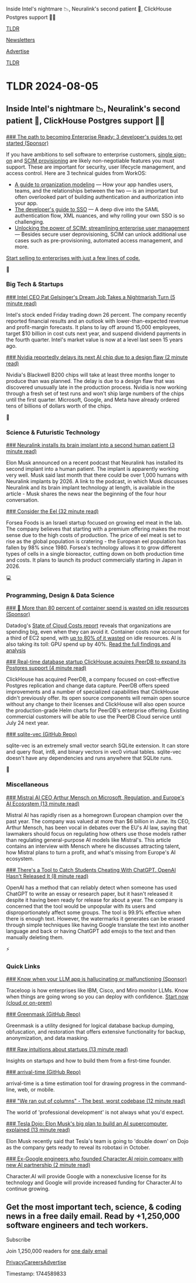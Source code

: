 Inside Intel's nightmare 📉, Neuralink's second patient 🧠, ClickHouse Postgres support 👨‍💻

[TLDR](/)

[Newsletters](/newsletters)

[Advertise](https://advertise.tldr.tech/)

[TLDR](/)

# TLDR 2024-08-05

## Inside Intel's nightmare 📉, Neuralink's second patient 🧠, ClickHouse Postgres support 👨‍💻

### 

[### The path to becoming Enterprise Ready: 3 developer's guides to get started (Sponsor)](https://workos.com/blog/unlocking-the-power-of-scim)

If you have ambitions to sell software to enterprise customers, [single sign-on](https://workos.com/blog/the-developers-guide-to-sso/?utm_medium=newsletter&utm_source=tldr-tech&utm_campaign=20240805) and [SCIM provisioning](https://workos.com/blog/the-developers-guide-to-directory-sync-scim/?utm_medium=newsletter&utm_source=tldr-tech&utm_campaign=20240805) are likely non-negotiable features you must support. These are important for security, user lifecycle management, and access control. Here are 3 technical guides from WorkOS:

* [A guide to organization modeling](https://workos.com/blog/a-guide-to-organization-modeling?utm_medium=newsletter&utm_source=tldr-tech&utm_campaign=20240805) — How your app handles users, teams, and the relationships between the two — is an important but often overlooked part of building authentication and authorization into your app.
* [The developer's guide to SSO](https://workos.com/blog/the-developers-guide-to-sso#getting-practical-how-to-add-sso-to-your-app?utm_medium=newsletter&utm_source=tldr-tech&utm_campaign=20240805) — A deep dive into the SAML authentication flow, XML nuances, and why rolling your own SSO is so challenging.
* [Unlocking the power of SCIM: streamlining enterprise user management](https://workos.com/blog/unlocking-the-power-of-scim?utm_medium=newsletter&utm_source=tldr-tech&utm_campaign=20240805)— Besides secure user deprovisioning, SCIM can unlock additional use cases such as pre-provisioning, automated access management, and more.

[Start selling to enterprises with just a few lines of code.](https://workos.com/?utm_medium=newsletter&utm_source=tldr-tech&utm_campaign=20240805)

📱

### Big Tech & Startups

[### Intel CEO Pat Gelsinger's Dream Job Takes a Nightmarish Turn (5 minute read)](https://www.wsj.com/business/earnings/intel-ceo-pat-gelsingers-dream-job-takes-a-nightmarish-turn-97dd98e3?st=6uyez1upxysaclw&reflink=desktopwebshare_permalink&utm_source=tldrnewsletter)

Intel's stock ended Friday trading down 26 percent. The company recently reported financial results and an outlook with lower-than-expected revenue and profit-margin forecasts. It plans to lay off around 15,000 employees, target $10 billion in cost cuts next year, and suspend dividend payments in the fourth quarter. Intel's market value is now at a level last seen 15 years ago.

[### Nvidia reportedly delays its next AI chip due to a design flaw (2 minute read)](https://www.theverge.com/2024/8/3/24212518/nvidia-ai-chip-delay-blackwell-b200-microsoft-amazon-google-openai-meta-artificial-intelligence?utm_source=tldrnewsletter)

Nvidia's Blackwell B200 chips will take at least three months longer to produce than was planned. The delay is due to a design flaw that was discovered unusually late in the production process. Nvidia is now working through a fresh set of test runs and won't ship large numbers of the chips until the first quarter. Microsoft, Google, and Meta have already ordered tens of billions of dollars worth of the chips.

🚀

### Science & Futuristic Technology

[### Neuralink installs its brain implant into a second human patient (3 minute read)](https://www.teslarati.com/neuralink-brain-implant-second-human-patient/?utm_source=tldrnewsletter)

Elon Musk announced on a recent podcast that Neuralink has installed its second implant into a human patient. The implant is apparently working very well. Musk said last month that there could be over 1,000 humans with Neuralink implants by 2026. A link to the podcast, in which Musk discusses Neuralink and its brain implant technology at length, is available in the article - Musk shares the news near the beginning of the four hour conversation.

[### Consider the Eel (32 minute read)](https://www.generalist.com/briefing/consider-the-eel?utm_source=tldrnewsletter)

Forsea Foods is an Israeli startup focused on growing eel meat in the lab. The company believes that starting with a premium offering makes the most sense due to the high costs of production. The price of eel meat is set to rise as the global population is cratering - the European eel population has fallen by 98% since 1980. Forsea's technology allows it to grow different types of cells in a single bioreactor, cutting down on both production time and costs. It plans to launch its product commercially starting in Japan in 2026.

💻

### Programming, Design & Data Science

[### 💸 More than 80 percent of container spend is wasted on idle resources (Sponsor)](https://www.datadoghq.com/resources/state-of-cloud-costs-2024/?utm_source=tldrnewsletter&amp;utm_medium=newsletter&amp;utm_campaign=dg-cloudcostmgmt-ww-state-of-cloud-costs-tldr)

Datadog's [State of Cloud Costs report](https://www.datadoghq.com/resources/state-of-cloud-costs-2024/?utm_source=tldrnewsletter&utm_medium=newsletter&utm_campaign=dg-cloudcostmgmt-ww-state-of-cloud-costs-tldr) reveals that organizations are spending big, even when they can avoid it. Container costs now account for a third of EC2 spend, with [up to 80% of it wasted](https://www.datadoghq.com/resources/state-of-cloud-costs-2024/?utm_source=tldrnewsletter&utm_medium=newsletter&utm_campaign=dg-cloudcostmgmt-ww-state-of-cloud-costs-tldr) on idle resources. AI is also taking its toll: GPU spend up by 40%. [Read the full findings and analysis](https://www.datadoghq.com/resources/state-of-cloud-costs-2024/?utm_source=tldrnewsletter&utm_medium=newsletter&utm_campaign=dg-cloudcostmgmt-ww-state-of-cloud-costs-tldr)

[### Real-time database startup ClickHouse acquires PeerDB to expand its Postgres support (4 minute read)](https://techcrunch.com/2024/07/30/real-time-database-startup-clickhouse-acquires-peerdb-to-expand-its-postgres-support/?utm_source=tldrnewsletter)

ClickHouse has acquired PeerDB, a company focused on cost-effective Postgres replication and change data capture. PeerDB offers speed improvements and a number of specialized capabilities that ClickHouse didn't previously offer. Its open source components will remain open source without any change to their licenses and ClickHouse will also open source the production-grade Helm charts for PeerDB's enterprise offering. Existing commercial customers will be able to use the PeerDB Cloud service until July 24 next year.

[### sqlite-vec (GitHub Repo)](https://github.com/asg017/sqlite-vec?utm_source=tldrnewsletter)

sqlite-vec is an extremely small vector search SQLite extension. It can store and query float, int8, and binary vectors in vec0 virtual tables. sqlite-vec doesn't have any dependencies and runs anywhere that SQLite runs.

🎁

### Miscellaneous

[### Mistral AI CEO Arthur Mensch on Microsoft, Regulation, and Europe's AI Ecosystem (13 minute read)](https://time.com/7007040/mistral-ai-ceo-arthur-mensch-interview/?utm_source=tldrnewsletter)

Mistral AI has rapidly risen as a homegrown European champion over the past year. The company was valued at more than $6 billion in June. Its CEO, Arthur Mensch, has been vocal in debates over the EU's AI law, saying that lawmakers should focus on regulating how others use those models rather than regulating general-purpose AI models like Mistral's. This article contains an interview with Mensch where he discusses attracting talent, how Mistral plans to turn a profit, and what's missing from Europe's AI ecosystem.

[### There's a Tool to Catch Students Cheating With ChatGPT. OpenAI Hasn't Released It (8 minute read)](https://www.wsj.com/tech/ai/openai-tool-chatgpt-cheating-writing-135b755a?st=e0lgjdvdxeu2qjb&reflink=desktopwebshare_permalink&utm_source=tldrnewsletter)

OpenAI has a method that can reliably detect when someone has used ChatGPT to write an essay or research paper, but it hasn't released it despite it having been ready for release for about a year. The company is concerned that the tool would be unpopular with its users and disproportionately affect some groups. The tool is 99.9% effective when there is enough text. However, the watermarks it generates can be erased through simple techniques like having Google translate the text into another language and back or having ChatGPT add emojis to the text and then manually deleting them.

⚡

### Quick Links

[### Know when your LLM app is hallucinating or malfunctioning (Sponsor)](https://www.traceloop.com?utm_medium=newsletter&amp;utm_source=tldr-tech&amp;utm_campaign=20240805)

Traceloop is how enterprises like IBM, Cisco, and Miro monitor LLMs. Know when things are going wrong so you can deploy with confidence. [Start now (cloud or on-prem)](https://www.traceloop.com?utm_medium=newsletter&utm_source=tldr-tech&utm_campaign=20240805)

[### Greenmask (GitHub Repo)](https://github.com/GreenmaskIO/greenmask?utm_source=tldrnewsletter)

Greenmask is a utility designed for logical database backup dumping, obfuscation, and restoration that offers extensive functionality for backup, anonymization, and data masking.

[### Raw intuitions about startups (13 minute read)](https://newsletter.squishy.computer/p/raw-intuitions-about-startups?utm_source=tldrnewsletter)

Insights on startups and how to build them from a first-time founder.

[### arrival-time (GitHub Repo)](https://github.com/vitonsky/arrival-time?utm_source=tldrnewsletter)

arrival-time is a time estimation tool for drawing progress in the command-line, web, or mobile.

[### "We ran out of columns" - The best, worst codebase (12 minute read)](https://jimmyhmiller.github.io/ugliest-beautiful-codebase?utm_source=tldrnewsletter)

The world of 'professional development' is not always what you'd expect.

[### Tesla Dojo: Elon Musk's big plan to build an AI supercomputer, explained (13 minute read)](https://techcrunch.com/2024/08/03/tesla-dojo-elon-musks-big-plan-to-build-an-ai-supercomputer-explained/?utm_source=tldrnewsletter)

Elon Musk recently said that Tesla's team is going to 'double down' on Dojo as the company gets ready to reveal its robotaxi in October.

[### Ex-Google engineers who founded Character.AI rejoin company with new AI partnership (2 minute read)](https://www.cnbc.com/2024/08/02/ex-google-engineers-from-characterai-re-join-company-with-ai-partnership-.html?utm_source=tldrnewsletter)

Character.AI will provide Google with a nonexclusive license for its technology and Google will provide increased funding for Character.AI to continue growing.

## Get the most important tech, science, & coding news in a free daily email. Read by +1,250,000 software engineers and tech workers.

Subscribe

Join 1,250,000 readers for [one daily email](/api/latest/tech)

[Privacy](/privacy)[Careers](https://jobs.ashbyhq.com/tldr.tech)[Advertise](/tech/advertise)

Timestamp: 1744589833